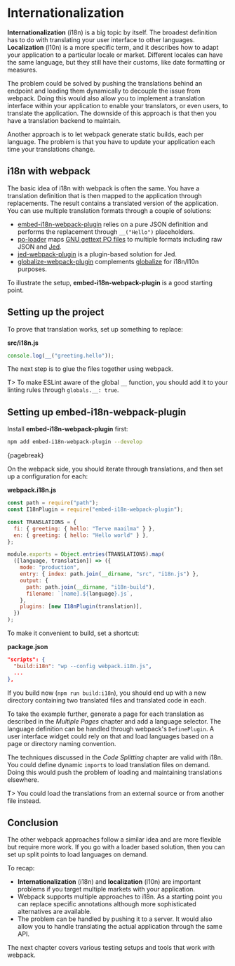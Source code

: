 # Internationalization

**Internationalization** (i18n) is a big topic by itself. The broadest definition has to do with translating your user interface to other languages. **Localization** (l10n) is a more specific term, and it describes how to adapt your application to a particular locale or market. Different locales can have the same language, but they still have their customs, like date formatting or measures.

The problem could be solved by pushing the translations behind an endpoint and loading them dynamically to decouple the issue from webpack. Doing this would also allow you to implement a translation interface within your application to enable your translators, or even users, to translate the application. The downside of this approach is that then you have a translation backend to maintain.

Another approach is to let webpack generate static builds, each per language. The problem is that you have to update your application each time your translations change.

## i18n with webpack

The basic idea of i18n with webpack is often the same. You have a translation definition that is then mapped to the application through replacements. The result contains a translated version of the application. You can use multiple translation formats through a couple of solutions:

- [embed-i18n-webpack-plugin](https://www.npmjs.com/package/embed-i18n-webpack-plugin) relies on a pure JSON definition and performs the replacement through `__("Hello")` placeholders.
- [po-loader](https://www.npmjs.com/package/po-loader) maps [GNU gettext PO files](https://www.gnu.org/software/gettext/manual/html_node/PO-Files.html) to multiple formats including raw JSON and [Jed](https://messageformat.github.io/Jed/).
- [jed-webpack-plugin](https://www.npmjs.com/package/jed-webpack-plugin) is a plugin-based solution for Jed.
- [globalize-webpack-plugin](https://www.npmjs.com/package/globalize-webpack-plugin) complements [globalize](https://www.npmjs.com/package/globalize) for i18n/l10n purposes.

To illustrate the setup, **embed-i18n-webpack-plugin** is a good starting point.

## Setting up the project

To prove that translation works, set up something to replace:

**src/i18n.js**

```javascript
console.log(__("greeting.hello"));
```

The next step is to glue the files together using webpack.

T> To make ESLint aware of the global `__` function, you should add it to your linting rules through `globals.__: true`.

## Setting up **embed-i18n-webpack-plugin**

Install **embed-i18n-webpack-plugin** first:

```bash
npm add embed-i18n-webpack-plugin --develop
```

{pagebreak}

On the webpack side, you should iterate through translations, and then set up a configuration for each:

**webpack.i18n.js**

```javascript
const path = require("path");
const I18nPlugin = require("embed-i18n-webpack-plugin");

const TRANSLATIONS = {
  fi: { greeting: { hello: "Terve maailma" } },
  en: { greeting: { hello: "Hello world" } },
};

module.exports = Object.entries(TRANSLATIONS).map(
  ([language, translation]) => ({
    mode: "production",
    entry: { index: path.join(__dirname, "src", "i18n.js") },
    output: {
      path: path.join(__dirname, "i18n-build"),
      filename: `[name].${language}.js`,
    },
    plugins: [new I18nPlugin(translation)],
  })
);
```

To make it convenient to build, set a shortcut:

**package.json**

```json
"scripts": {
  "build:i18n": "wp --config webpack.i18n.js",
  ...
},
```

If you build now (`npm run build:i18n`), you should end up with a new directory containing two translated files and translated code in each.

To take the example further, generate a page for each translation as described in the _Multiple Pages_ chapter and add a language selector. The language definition can be handled through webpack's `DefinePlugin`. A user interface widget could rely on that and load languages based on a page or directory naming convention.

The techniques discussed in the _Code Splitting_ chapter are valid with i18n. You could define dynamic `import`s to load translation files on demand. Doing this would push the problem of loading and maintaining translations elsewhere.

T> You could load the translations from an external source or from another file instead.

## Conclusion

The other webpack approaches follow a similar idea and are more flexible but require more work. If you go with a loader based solution, then you can set up split points to load languages on demand.

To recap:

- **Internationalization** (i18n) and **localization** (l10n) are important problems if you target multiple markets with your application.
- Webpack supports multiple approaches to i18n. As a starting point you can replace specific annotations although more sophisticated alternatives are available.
- The problem can be handled by pushing it to a server. It would also allow you to handle translating the actual application through the same API.

The next chapter covers various testing setups and tools that work with webpack.
